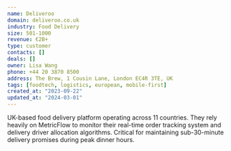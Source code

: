 ```yaml
---
name: Deliveroo
domain: deliveroo.co.uk
industry: Food Delivery
size: 501-1000
revenue: €2B+
type: customer
contacts: []
deals: []
owner: Lisa Wang
phone: +44 20 3870 8500
address: The Brew, 1 Cousin Lane, London EC4R 3TE, UK
tags: [foodtech, logistics, european, mobile-first]
created_at: "2023-09-22"
updated_at: "2024-03-01"
---
```


UK-based food delivery platform operating across 11 countries. They rely heavily on MetricFlow to monitor their real-time order tracking system and delivery driver allocation algorithms. Critical for maintaining sub-30-minute delivery promises during peak dinner hours.